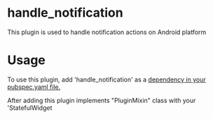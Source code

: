 # handle_notification

This plugin is used to handle notification actions on Android platform


# Usage

To use this plugin, add 'handle_notification' as a [dependency in your pubspec.yaml file.](https://flutter.dev/docs/development/packages-and-plugins/using-packages)

After adding this plugin implements "PluginMixin" class with your 'StatefulWidget 